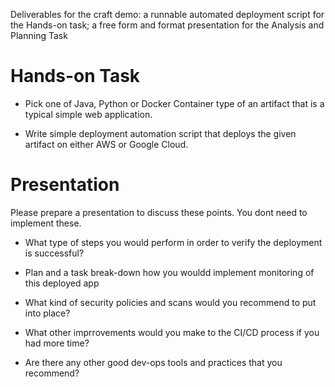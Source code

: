 
Deliverables for the craft demo: a runnable automated deployment script for the Hands-on task; a free form and format presentation for the Analysis and Planning Task


# Hands-on Task

- Pick one of Java, Python or Docker Container type of an artifact  that is a typical simple web application.

- Write simple deployment automation script that deploys the given artifact on either AWS or Google Cloud.


#  Presentation

Please prepare a presentation to discuss these points. You dont need to implement these.

- What type of steps you would perform in order to verify the deployment is successful?

- Plan and a task break-down how you wouldd implement monitoring of this deployed app

- What kind of security policies and scans would you recommend to put into place?

- What other imprrovements would you make to the CI/CD process if you had more time?

- Are there any other good dev-ops tools and practices that you recommend?
